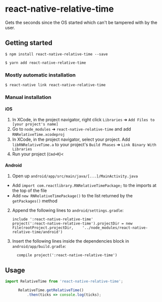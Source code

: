 
# react-native-relative-time
Gets the seconds since the OS started which can't be tampered with by the user.


## Getting started

`$ npm install react-native-relative-time --save`

`$ yarn add react-native-relative-time`

### Mostly automatic installation

`$ react-native link react-native-relative-time`

### Manual installation


#### iOS

1. In XCode, in the project navigator, right click `Libraries` ➜ `Add Files to [your project's name]`
2. Go to `node_modules` ➜ `react-native-relative-time` and add `RNRelativeTime.xcodeproj`
3. In XCode, in the project navigator, select your project. Add `libRNRelativeTime.a` to your project's `Build Phases` ➜ `Link Binary With Libraries`
4. Run your project (`Cmd+R`)<

#### Android

1. Open up `android/app/src/main/java/[...]/MainActivity.java`
  - Add `import com.reactlibrary.RNRelativeTimePackage;` to the imports at the top of the file
  - Add `new RNRelativeTimePackage()` to the list returned by the `getPackages()` method
2. Append the following lines to `android/settings.gradle`:
  	```
  	include ':react-native-relative-time'
  	project(':react-native-relative-time').projectDir = new File(rootProject.projectDir, 	'../node_modules/react-native-relative-time/android')
  	```
3. Insert the following lines inside the dependencies block in `android/app/build.gradle`:
  	```
      compile project(':react-native-relative-time')
  	```

## Usage
```javascript
import RelativeTime from 'react-native-relative-time';

      RelativeTime.getRelativeTime()
          .then(ticks => console.log(ticks);
  ```
